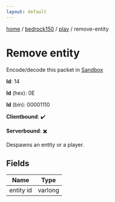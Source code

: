 ```yaml
---
layout: default
---
```


[home](/)  /  [bedrock150](/protocol/bedrock150)  /  [play](/protocol/bedrock150/play)  /  remove-entity

# Remove entity

Encode/decode this packet in [Sandbox](../../../sandbox/bedrock150#Play.RemoveEntity)

**Id**: 14

**Id** (hex): 0E

**Id** (bin): 00001110

**Clientbound**: ✔️

**Serverbound**: ✖️

Despawns an entity or a player.

## Fields

Name | Type
---|---
entity id | varlong
